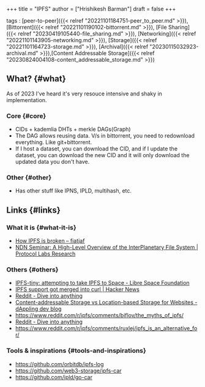 +++
title = "IPFS"
author = ["Hrishikesh Barman"]
draft = false
+++

tags
: [peer-to-peer]({{< relref "20221101184751-peer_to_peer.md" >}}), [Bittorrent]({{< relref "20221101190102-bittorrent.md" >}}), [File Sharing]({{< relref "20230419105440-file_sharing.md" >}}), [Networking]({{< relref "20221101143905-networking.md" >}}), [Storage]({{< relref "20221101164723-storage.md" >}}), [Archival]({{< relref "20230115032923-archival.md" >}}),[Content Addressable Storage]({{< relref "20230824004108-content_addressable_storage.md" >}})


## What? {#what}

As of 2023 I've heard it's very resouce intensive and shaky in implementation.


### Core {#core}

-   CIDs + kademlia DHTs + merkle DAGs(Graph)
-   The DAG allows reusing data. V/s in bittorrent, you need to redownload everything. Like git+bittorrent.
-   If I host a dataset, you can download the CID, and if I update the dataset, you can download the new CID and it will only download the updated data you don't have.


### Other {#other}

-   Has other stuff like IPNS, IPLD, multihash, etc.


## Links {#links}


### What it is {#what-it-is}

-   [How IPFS is broken – fiatjaf](https://fiatjaf.com/d5031e5b.html)
-   [NDN Seminar: A High-Level Overview of the InterPlanetary File System | Protocol Labs Research](https://research.protocol.ai/blog/2020/ndn-seminar-a-high-level-overview-of-the-interplanetary-file-system/)


### Others {#others}

-   [IPFS-tiny: attempting to take IPFS to Space - Libre Space Foundation](https://libre.space/2023/04/12/ipfs-tiny/)
-   [IPFS support got merged into curl | Hacker News](https://news.ycombinator.com/item?id=37628525)
-   [Reddit - Dive into anything](https://www.reddit.com/r/ipfs/comments/z98w6r/ipld_ipfs_and_distributed_data_storage/)
-   [Content-addressable Storage vs Location-based Storage for Websites - dAppling dev blog](https://blog.dappling.network/content-addressable-storage-vs-location-based-storage-for-websites/)
-   <https://www.reddit.com/r/ipfs/comments/biflov/the_myths_of_ipfs/>
-   [Reddit - Dive into anything](https://www.reddit.com/r/ipfs/comments/srf5kf/why_would_i_or_someone_host_ipfs_to_share_their/)
-   <https://www.reddit.com/r/ipfs/comments/ruxlej/ipfs_is_an_alternative_for/>


### Tools &amp; inspirations {#tools-and-inspirations}

-   <https://github.com/orbitdb/ipfs-log>
-   <https://github.com/web3-storage/ipfs-car>
-   <https://github.com/ipld/go-car>
